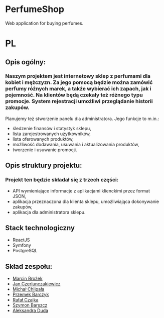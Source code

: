 # PerfumeShop
Web application for buying perfumes.



# PL

## Opis ogólny:
### Naszym projektem jest internetowy sklep z perfumami dla kobiet i mężczyzn. Za jego pomocą będzie można zamówić perfumy różnych marek, a także wybierać ich zapach, jak i pojemność. Na klientów będą czekały też różnego typu promocje. System rejestracji umożliwi przeglądanie historii zakupów.

Planujemy też stworzenie panelu dla administratora. Jego funkcje to m.in.:
- śledzenie finansów i statystyk sklepu,
- lista zarejestrowanych użytkowników,
- lista oferowanych produktów,
- możliwość dodawania, usuwania i aktualizowania produktów,
- tworzenie i usuwanie promocji.

## Opis struktury projektu:

### Projekt ten będzie składał się z trzech części:
- API wymieniające informacje z aplikacjami klienckimi przez format JSON,
- aplikacja przeznaczona dla klienta sklepu, umożliwiająca dokonywanie zakupów,
- aplikacja dla administratora sklepu.



## Stack technologiczny

- ReactJS
- Symfony
- PostgreSQL

## Skład zespołu:

- [Marcin Brożek](https://github.com/Sammatouh)
- [Jan Czerlunczakiewicz](https://github.com/czerlun)
- [Michał Chlipała](https://github.com/MICCHL)
- [Przemek Barczyk](https://github.com/PrzemekBarczyk)
- [Rafał Czajka](https://github.com/rarcz29)
- [Szymon Barszcz](https://github.com/szymonbarszcz99)
- [Aleksandra Duda](https://github.com/wokalove)



